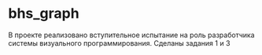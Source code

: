 # bhs_graph

В проекте реализовано вступительное испытание на роль разработчика системы визуального программирования.
Сделаны задания 1 и 3
